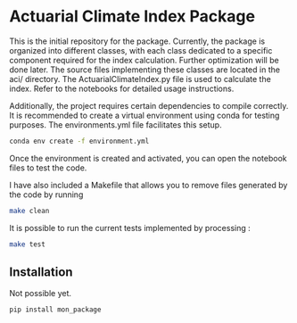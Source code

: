 # Actuarial Climate Index Package

   This is the initial repository for the package. Currently, the package is organized into different classes, with each class dedicated to a specific component required for the index calculation. Further optimization will be done later. The source files implementing these classes are located in the aci/ directory. The ActuarialClimateIndex.py file is used to calculate the index. Refer to the notebooks for detailed usage instructions.

Additionally, the project requires certain dependencies to compile correctly. It is recommended to create a virtual environment using conda for testing purposes. The environments.yml file facilitates this setup. 

```bash
conda env create -f environment.yml
```
Once the environment is created and activated, you can open the notebook files to test the code.

I have also included a Makefile that allows you to remove files generated by the code by running 

```bash
make clean
```
It is possible to run the current tests implemented by processing : 

```bash
make test
```

## Installation

   Not possible yet.

```bash
pip install mon_package
```


